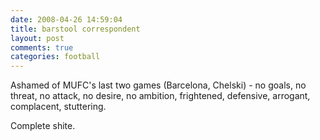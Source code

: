 ```yaml
---
date: 2008-04-26 14:59:04
title: barstool correspondent
layout: post
comments: true
categories: football
---
```

Ashamed of MUFC's last two games (Barcelona, Chelski) - no goals, no
threat, no attack, no desire, no ambition, frightened, defensive,
arrogant, complacent, stuttering.

Complete shite.
